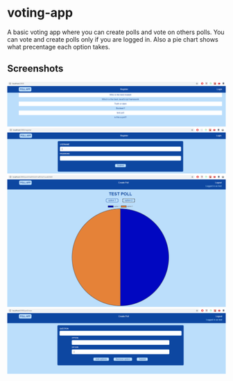 # voting-app

A basic voting app where you can create polls and vote on others polls. 
You can vote and create polls only if you are logged in. 
Also a pie chart shows what precentage each option takes.

## Screenshots

![](images/1.PNG)
![](images/2.PNG)
![](images/3.PNG)
![](images/4.PNG)
